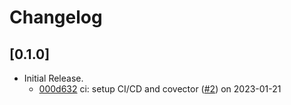 # Changelog

## \[0.1.0]

- Initial Release.
  - [000d632](https://www.github.com/tauri-apps/nsis-tauri-utils/commit/000d6326333f862741f1514de34542316445951e) ci: setup CI/CD and covector ([#2](https://www.github.com/tauri-apps/nsis-tauri-utils/pull/2)) on 2023-01-21
